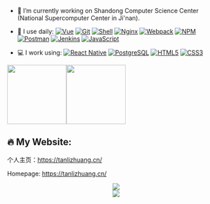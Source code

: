 <!--
**lzhtan/lzhtan** is a ✨ _special_ ✨ repository because its `README.md` (this file) appears on your GitHub profile.
-->

<!-- ![Anurag's GitHub stats](https://github-readme-stats.vercel.app/api?username=lzhtan&show_icons=true&theme=radical) -->

- 🔭 I’m currently working on Shandong Computer Science Center (National Supercomputer Center in Ji'nan).

- 🚀 I use daily:
  [![Vue](https://img.shields.io/badge/Vue.js-35495E?logo=vue.js&logoColor=4FC08D)](https://lzhtan.github.io/lzhtanBlog/)
  [![Git](https://img.shields.io/badge/-Git-000000?logo=git&logoColor=FF7043)](https://lzhtan.github.io/lzhtanBlog/)
  [![Shell](https://img.shields.io/badge/-Shell-4EC422?logo=Shell&logoColor=FF7043)](https://lzhtan.github.io/lzhtanBlog/)
  [![Nginx](https://img.shields.io/badge/-Nginx-F6C915?logo=nginx&logoColor=029137)](https://lzhtan.github.io/lzhtanBlog/)
  [![Webpack](https://img.shields.io/badge/-webpack-2B3A42?logo=webpack&logoColor=75AFCC)](https://lzhtan.github.io/lzhtanBlog/)
  [![NPM](https://img.shields.io/badge/-NPM-2875E3?logo=npm&logoColor=029137)](https://lzhtan.github.io/lzhtanBlog/)
  [![Postman](https://img.shields.io/badge/-Postman-7A1FA2?logo=postman&logoColor=FC8019)](https://lzhtan.github.io/lzhtanBlog/)
  [![Jenkins](https://img.shields.io/badge/-Jenkins-F6C915?logo=jenkins&logoColor=F16061)](https://lzhtan.github.io/lzhtanBlog/)
  [![JavaScript](https://img.shields.io/badge/JavaScript-000000?logo=JavaScript&logoColor=FFCA28)](https://lzhtan.github.io/lzhtanBlog/)

- 💻 I work using:
  [![React Native](https://img.shields.io/badge/React_Native-20232A?logo=react&logoColor=61DAFB)](https://lzhtan.github.io/lzhtanBlog/)
  [![PostgreSQL](https://img.shields.io/badge/-PostgreSQL-336791?style=plastic&logo=postgresql)](https://lzhtan.github.io/lzhtanBlog/)
  [![HTML5](https://img.shields.io/badge/-HTML5-E34F26?style=plastic&logo=html5&logoColor=white)](https://lzhtan.github.io/lzhtanBlog/)
  [![CSS3](https://img.shields.io/badge/-CSS3-1572B6?style=plastic&logo=css3)](https://lzhtan.github.io/lzhtanBlog/)


<!--
<div align="center" > <img height="137px" src="https://github-readme-stats.vercel.app/api?username=lzhtan&hide_title=true&hide_border=true&show_icons=trueline_height=21&text_color=000&icon_color=000&bg_color=0,ea6161,ffc64d,fffc4d,52fa5a&theme=graywhite" /> </div>
-->

<span><img src="https://github-readme-stats.vercel.app/api/top-langs/?username=lzhtan&layout=compact" height="137px" /></span><span><img height="137px" src="https://github-readme-stats.vercel.app/api?username=lzhtan&hide_title=true&hide_border=true&show_icons=trueline_height=21&text_color=000&icon_color=000&bg_color=0,ea6161,ffc64d,fffc4d,52fa5a&theme=graywhite" /> </span>


🔥 My Website:
-----------------------
个人主页：https://tanlizhuang.cn/

Homepage: https://tanlizhuang.cn/


<div align="center"> <img src="https://github-readme-streak-stats.herokuapp.com/?user=lzhtan" /> </div>
<div align="center"> <img src="https://visitor-badge.glitch.me/badge?page_id=lzhtan" /> </div>
<!--
<div align="center">
  <a href="https://raw.githubusercontent.com/all-smile/nav/master/static/images/buymeacoffee.jpg" target="_blank" style="display: inline-block;">
    <img
        src="https://img.shields.io/badge/Donate-Buy%20Me%20A%20Coffee-orange.svg?style=flat-square"
        align="center"
    />
  </a>
</div>
-->
